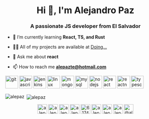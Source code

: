 <h1 align="center">Hi 👋, I'm Alejandro Paz</h1>
<h3 align="center">A passionate JS developer from El Salvador</h3>

- 🌱 I’m currently learning **React, TS, and Rust**

- 👨‍💻 All of my projects are available at [Doing...](Doing...)

- 💬 Ask me about **react**

- 📫 How to reach me **alepazte@hotmail.com**

<p align="left"><img src="https://www.vectorlogo.zone/logos/git-scm/git-scm-icon.svg" alt="git" width="40" height="40"/> <img src="https://devicons.github.io/devicon/devicon.git/icons/javascript/javascript-original.svg" alt="javascript" width="40" height="40"/> <img src="https://www.vectorlogo.zone/logos/jenkins/jenkins-icon.svg" alt="jenkins" width="40" height="40"/> <img src="https://devicons.github.io/devicon/devicon.git/icons/linux/linux-original.svg" alt="linux" width="40" height="40"/> <img src="https://devicons.github.io/devicon/devicon.git/icons/mongodb/mongodb-original-wordmark.svg" alt="mongodb" width="40" height="40"/> <img src="https://devicons.github.io/devicon/devicon.git/icons/mysql/mysql-original-wordmark.svg" alt="mysql" width="40" height="40"/> <img src="https://devicons.github.io/devicon/devicon.git/icons/nodejs/nodejs-original-wordmark.svg" alt="nodejs" width="40" height="40"/> <img src="https://devicons.github.io/devicon/devicon.git/icons/react/react-original-wordmark.svg" alt="react" width="40" height="40"/> <img src="https://reactnative.dev/img/header_logo.svg" alt="reactnative" width="40" height="40"/> <img src="https://devicons.github.io/devicon/devicon.git/icons/typescript/typescript-original.svg" alt="typescript" width="40" height="40"/></p><p><img align="left" src="https://github-readme-stats.vercel.app/api/top-langs/?username=alepaz&layout=compact&hide=html" alt="alepaz" /></p>

<p>&nbsp;<img align="center" src="https://github-readme-stats.vercel.app/api?username=alepaz&show_icons=true" alt="alepaz" /></p>

<p align="center">
<a href="https://codepen.io/alepaz" target="blank"><img align="center" src="https://cdn.jsdelivr.net/npm/simple-icons@3.0.1/icons/codepen.svg" alt="alepaz" height="30" width="30" /></a>
<a href="https://dev.to/alepaz" target="blank"><img align="center" src="https://cdn.jsdelivr.net/npm/simple-icons@3.0.1/icons/dev-dot-to.svg" alt="alepaz" height="30" width="30" /></a>
<a href="https://twitter.com/alepazte" target="blank"><img align="center" src="https://cdn.jsdelivr.net/npm/simple-icons@3.0.1/icons/twitter.svg" alt="alepazte" height="30" width="30" /></a>
<a href="https://linkedin.com/in/alepaz" target="blank"><img align="center" src="https://cdn.jsdelivr.net/npm/simple-icons@3.0.1/icons/linkedin.svg" alt="alepaz" height="30" width="30" /></a>
<a href="https://stackoverflow.com/users/6174469" target="blank"><img align="center" src="https://cdn.jsdelivr.net/npm/simple-icons@3.0.1/icons/stackoverflow.svg" alt="6174469" height="30" width="30" /></a>
<a href="https://codesandbox.com/alepaz" target="blank"><img align="center" src="https://cdn.jsdelivr.net/npm/simple-icons@3.0.1/icons/codesandbox.svg" alt="alepaz" height="30" width="30" /></a>
<a href="https://fb.com/alepazte" target="blank"><img align="center" src="https://cdn.jsdelivr.net/npm/simple-icons@3.0.1/icons/facebook.svg" alt="alepazte" height="30" width="30" /></a>
<a href="https://instagram.com/alepazte" target="blank"><img align="center" src="https://cdn.jsdelivr.net/npm/simple-icons@3.0.1/icons/instagram.svg" alt="alepazte" height="30" width="30" /></a>
<a href="https://medium.com/@alejandropaz" target="blank"><img align="center" src="https://cdn.jsdelivr.net/npm/simple-icons@3.0.1/icons/medium.svg" alt="@alejandropaz" height="30" width="30" /></a>
</p>
